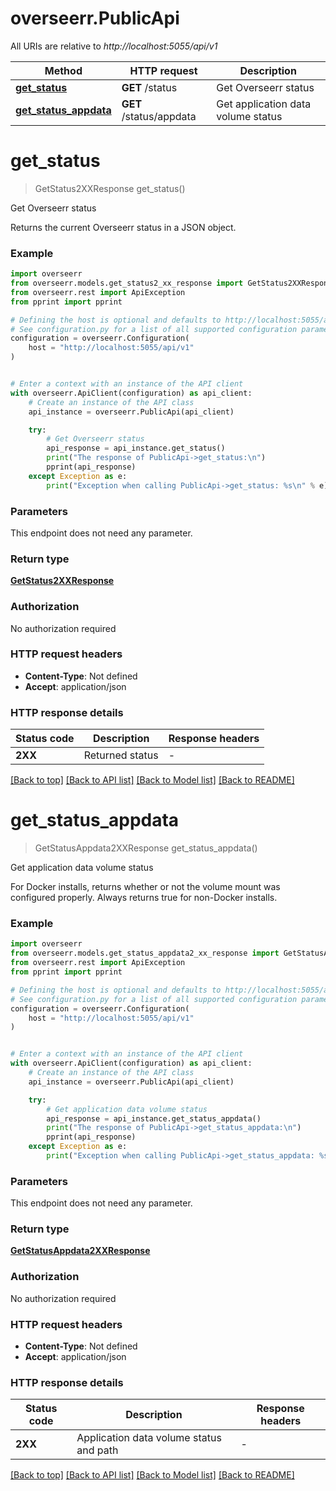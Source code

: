 # overseerr.PublicApi

All URIs are relative to *http://localhost:5055/api/v1*

Method | HTTP request | Description
------------- | ------------- | -------------
[**get_status**](PublicApi.md#get_status) | **GET** /status | Get Overseerr status
[**get_status_appdata**](PublicApi.md#get_status_appdata) | **GET** /status/appdata | Get application data volume status


# **get_status**
> GetStatus2XXResponse get_status()

Get Overseerr status

Returns the current Overseerr status in a JSON object.

### Example


```python
import overseerr
from overseerr.models.get_status2_xx_response import GetStatus2XXResponse
from overseerr.rest import ApiException
from pprint import pprint

# Defining the host is optional and defaults to http://localhost:5055/api/v1
# See configuration.py for a list of all supported configuration parameters.
configuration = overseerr.Configuration(
    host = "http://localhost:5055/api/v1"
)


# Enter a context with an instance of the API client
with overseerr.ApiClient(configuration) as api_client:
    # Create an instance of the API class
    api_instance = overseerr.PublicApi(api_client)

    try:
        # Get Overseerr status
        api_response = api_instance.get_status()
        print("The response of PublicApi->get_status:\n")
        pprint(api_response)
    except Exception as e:
        print("Exception when calling PublicApi->get_status: %s\n" % e)
```



### Parameters

This endpoint does not need any parameter.

### Return type

[**GetStatus2XXResponse**](GetStatus2XXResponse.md)

### Authorization

No authorization required

### HTTP request headers

 - **Content-Type**: Not defined
 - **Accept**: application/json

### HTTP response details

| Status code | Description | Response headers |
|-------------|-------------|------------------|
**2XX** | Returned status |  -  |

[[Back to top]](#) [[Back to API list]](../README.md#documentation-for-api-endpoints) [[Back to Model list]](../README.md#documentation-for-models) [[Back to README]](../README.md)

# **get_status_appdata**
> GetStatusAppdata2XXResponse get_status_appdata()

Get application data volume status

For Docker installs, returns whether or not the volume mount was configured properly. Always returns true for non-Docker installs.

### Example


```python
import overseerr
from overseerr.models.get_status_appdata2_xx_response import GetStatusAppdata2XXResponse
from overseerr.rest import ApiException
from pprint import pprint

# Defining the host is optional and defaults to http://localhost:5055/api/v1
# See configuration.py for a list of all supported configuration parameters.
configuration = overseerr.Configuration(
    host = "http://localhost:5055/api/v1"
)


# Enter a context with an instance of the API client
with overseerr.ApiClient(configuration) as api_client:
    # Create an instance of the API class
    api_instance = overseerr.PublicApi(api_client)

    try:
        # Get application data volume status
        api_response = api_instance.get_status_appdata()
        print("The response of PublicApi->get_status_appdata:\n")
        pprint(api_response)
    except Exception as e:
        print("Exception when calling PublicApi->get_status_appdata: %s\n" % e)
```



### Parameters

This endpoint does not need any parameter.

### Return type

[**GetStatusAppdata2XXResponse**](GetStatusAppdata2XXResponse.md)

### Authorization

No authorization required

### HTTP request headers

 - **Content-Type**: Not defined
 - **Accept**: application/json

### HTTP response details

| Status code | Description | Response headers |
|-------------|-------------|------------------|
**2XX** | Application data volume status and path |  -  |

[[Back to top]](#) [[Back to API list]](../README.md#documentation-for-api-endpoints) [[Back to Model list]](../README.md#documentation-for-models) [[Back to README]](../README.md)

